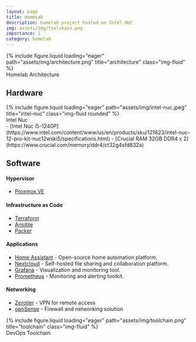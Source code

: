 ```yaml
---
layout: page
title: HomeLab
description: homelab project hosted on Intel NUC
img: assets/img/toolchain.png
importance: 1
category: homelab
---
```



<div class="row">
    <div class="col-sm mt-3 mt-md-0">
        {% include figure.liquid loading="eager" path="assets/img/architecture.png" title="architecture" class="img-fluid" %}
    </div>
</div>
<div class="caption">
    Homelab Architecture
</div>


## Hardware
<div class="row justify-content-sm-center">
    <div class="col-sm mt-2 mt-md-0"></div>
    <div class="col-sm mt-3 mt-md-0">
        {% include figure.liquid loading="eager" path="assets/img/intel-nuc.jpeg" title="intel-nuc" class="img-fluid rounded" %}
    </div>
    <div class="col-sm mt-2 mt-md-0"></div>
</div>
<div class="caption">
    Intel Nuc
</div>
- [Intel Nuc i5-1240P](https://www.intel.com/content/www/us/en/products/sku/121623/intel-nuc-12-pro-kit-nuc12wski5/specifications.html)
- [Crucial RAM 32GB DDR4 x 2](https://www.crucial.com/memory/ddr4/ct32g4sfd832a)

## Software

#### Hypervisor

- [Proxmox VE](https://www.proxmox.com/en/proxmox-ve)

#### Infrastructure as Code

- [Terraform](https://www.terraform.io/)
- [Ansible](https://www.ansible.com/)
- [Packer](https://www.packer.io/)

#### Applications

- [Home Assistant](https://www.home-assistant.io/) - Open-source home automation platform.
- [Nextcloud](https://nextcloud.com/) - Self-hosted file sharing and collaboration platform.
- [Grafana](https://grafana.com/) - Visualization and monitoring tool.
- [Prometheus](https://prometheus.io/) - Monitoring and alerting toolkit.

#### Networking

- [Zerotier](https://www.zerotier.com/) - VPN for remote access
- [opnSense](https://opnsense.org/) - Firewall and networking solution

<div class="row">
    <div class="col-sm mt-3 mt-md-0">
        {% include figure.liquid loading="eager" path="assets/img/toolchain.png" title="toolchain" class="img-fluid" %}
    </div>
</div>
<div class="caption">
    DevOps Toolchain
</div>
